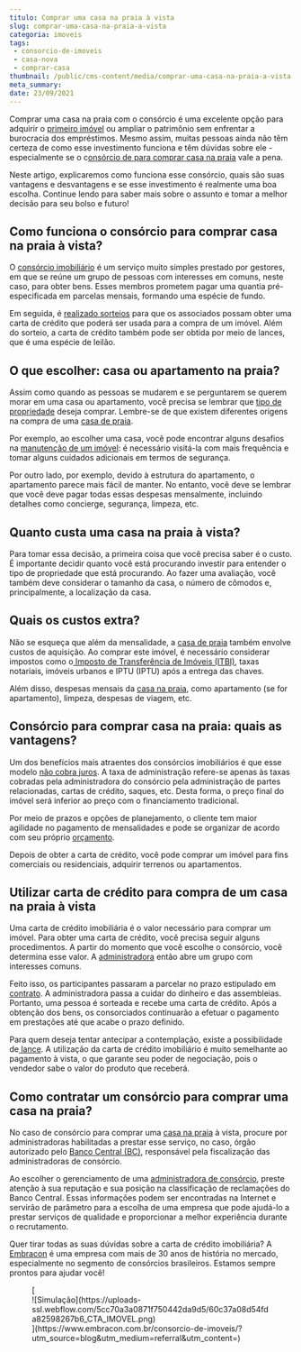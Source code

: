 ```yaml
---
titulo: Comprar uma casa na praia à vista
slug: comprar-uma-casa-na-praia-a-vista
categoria: imoveis
tags:
 - consorcio-de-imoveis
 - casa-nova
 - comprar-casa
thumbnail: /public/cms-content/media/comprar-uma-casa-na-praia-a-vista.jpg
meta_summary: 
date: 23/09/2021
---
```

Comprar uma casa na praia com o consórcio é uma excelente opção para adquirir o [primeiro imóvel](https://www.embracon.com.br/blog/e-possivel-comprar-um-imovel-em-outro-estado-com-consorcio) ou ampliar o patrimônio sem enfrentar a burocracia dos empréstimos. Mesmo assim, muitas pessoas ainda não têm certeza de como esse investimento funciona e têm dúvidas sobre ele - especialmente se o c[onsórcio de para comprar casa na praia](https://www.embracon.com.br/blog/saiba-como-comprar-apartamento-na-planta-com-consorcio) vale a pena.

Neste artigo, explicaremos como funciona esse consórcio, quais são suas vantagens e desvantagens e se esse investimento é realmente uma boa escolha. Continue lendo para saber mais sobre o assunto e tomar a melhor decisão para seu bolso e futuro!

Como funciona o consórcio para comprar casa na praia à vista? 
--------------------------------------------------------------

O [consórcio imobiliário](https://www.embracon.com.br/blog/como-funciona-um-consorcio-de-imoveis-no-brasil) é um serviço muito simples prestado por gestores, em que se reúne um grupo de pessoas com interesses em comuns, neste caso, para obter bens. Esses membros prometem pagar uma quantia pré-especificada em parcelas mensais, formando uma espécie de fundo.

Em seguida, é [realizado sorteios](https://www.embracon.com.br/conhecaoconsorcio/como-sao-realizados-os-sorteios-nas-assembleias) para que os associados possam obter uma carta de crédito que poderá ser usada para a compra de um imóvel. Além do sorteio, a carta de crédito também pode ser obtida por meio de lances, que é uma espécie de leilão.

O que escolher: casa ou apartamento na praia? 
----------------------------------------------

Assim como quando as pessoas se mudarem e se perguntarem se querem morar em uma casa ou apartamento, você precisa se lembrar que [tipo de propriedade](https://www.embracon.com.br/blog/15-duvidas-sobre-consorcio-de-imoveis) deseja comprar. Lembre-se de que existem diferentes origens na compra de uma [casa de praia](https://www.embracon.com.br/blog/como-escolher-uma-casa-de-praia-perfeita).

Por exemplo, ao escolher uma casa, você pode encontrar alguns desafios na [manutenção de um imóvel](https://www.embracon.com.br/blog/manutencao-da-casa-como-realizar-e-qual-a-sua-importancia): é necessário visitá-la com mais frequência e tomar alguns cuidados adicionais em termos de segurança.

Por outro lado, por exemplo, devido à estrutura do apartamento, o apartamento parece mais fácil de manter. No entanto, você deve se lembrar que você deve pagar todas essas despesas mensalmente, incluindo detalhes como concierge, segurança, limpeza, etc.

Quanto custa uma casa na praia à vista? 
----------------------------------------

Para tomar essa decisão, a primeira coisa que você precisa saber é o custo. É importante decidir quanto você está procurando investir para entender o tipo de propriedade que está procurando. Ao fazer uma avaliação, você também deve considerar o tamanho da casa, o número de cômodos e, principalmente, a localização da casa.

Quais os custos extra? 
-----------------------

Não se esqueça que além da mensalidade, a [casa de praia](https://www.embracon.com.br/blog/guia-completo-para-uma-viagem-sustentavel-em-praias-paradisiacas) também envolve custos de aquisição. Ao comprar este imóvel, é necessário considerar impostos como o[ Imposto de Transferência de Imóveis (ITBI)](https://www.embracon.com.br/blog/entenda-o-que-e-o-itbi-e-quando-ele-deve-ser-pago), taxas notariais, imóveis urbanos e IPTU (IPTU) após a entrega das chaves.

Além disso, despesas mensais da [casa na praia](https://www.embracon.com.br/blog/conheca-as-sete-melhores-praias-de-ilhabela), como apartamento (se for apartamento), limpeza, despesas de viagem, etc.

Consórcio para comprar casa na praia: quais as vantagens? 
----------------------------------------------------------

Um dos benefícios mais atraentes dos consórcios imobiliários é que esse modelo [não cobra juros](https://www.embracon.com.br/blog/consorcio-nao-tem-juros-entenda). A taxa de administração refere-se apenas às taxas cobradas pela administradora do consórcio pela administração de partes relacionadas, cartas de crédito, saques, etc. Desta forma, o preço final do imóvel será inferior ao preço com o financiamento tradicional.

Por meio de prazos e opções de planejamento, o cliente tem maior agilidade no pagamento de mensalidades e pode se organizar de acordo com seu próprio [orçamento](https://www.embracon.com.br/blog/como-fazer-um-orcamento-familiar-sem-erro).

Depois de obter a carta de crédito, você pode comprar um imóvel para fins comerciais ou residenciais, adquirir terrenos ou apartamentos.

Utilizar carta de crédito para compra de um casa na praia à vista 
------------------------------------------------------------------

Uma carta de crédito imobiliária é o valor necessário para comprar um imóvel. Para obter uma carta de crédito, você precisa seguir alguns procedimentos. A partir do momento que você escolhe o consórcio, você determina esse valor. A [administradora](https://www.embracon.com.br/blog/como-escolher-uma-administradora-de-consorcio) então abre um grupo com interesses comuns.

Feito isso, os participantes passaram a parcelar no prazo estipulado em [contrato](https://www.embracon.com.br/blog/o-que-e-necessario-avaliar-no-contrato-de-consorcio). A administradora passa a cuidar do dinheiro e das assembleias. Portanto, uma pessoa é sorteada e recebe uma carta de crédito. Após a obtenção dos bens, os consorciados continuarão a efetuar o pagamento em prestações até que acabe o prazo definido.

Para quem deseja tentar antecipar a contemplação, existe a possibilidade de[ lance](https://www.embracon.com.br/blog/como-funciona-o-lance). A utilização da carta de crédito imobiliário é muito semelhante ao pagamento à vista, o que garante seu poder de negociação, pois o vendedor sabe o valor do produto que receberá.

Como contratar um consórcio para comprar uma casa na praia? 
------------------------------------------------------------

No caso de consórcio para comprar uma [casa na praia](https://www.embracon.com.br/blog/guia-de-como-comprar-uma-casa-na-praia-com-o-consorcio) à vista, procure por administradoras habilitadas a prestar esse serviço, no caso, órgão autorizado pelo [Banco Central (BC)](http://bcb.gov.br/estabilidadefinanceira/agenciasconsorcio), responsável pela fiscalização das administradoras de consórcio.

Ao escolher o gerenciamento de uma [administradora de consórcio](https://www.embracon.com.br/blog/como-escolher-uma-administradora-de-consorcio), preste atenção à sua reputação e sua posição na classificação de reclamações do Banco Central. Essas informações podem ser encontradas na Internet e servirão de parâmetro para a escolha de uma empresa que pode ajudá-lo a prestar serviços de qualidade e proporcionar a melhor experiência durante o recrutamento.

Quer tirar todas as suas dúvidas sobre a carta de crédito imobiliária? A [Embracon](https://www.embracon.com.br/blog/como-escolher-uma-administradora-de-consorcio) é uma empresa com mais de 30 anos de história no mercado, especialmente no segmento de consórcios brasileiros. Estamos sempre prontos para ajudar você!

<figure class="w-richtext-figure-type-image w-richtext-align-center">[<div>![Simulação](https://uploads-ssl.webflow.com/5cc70a3a0871f750442da9d5/60c37a08d54fda82598267b6_CTA_IMOVEL.png)</div>](https://www.embracon.com.br/consorcio-de-imoveis/?utm_source=blog&utm_medium=referral&utm_content=)</figure>
